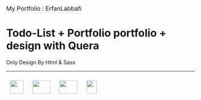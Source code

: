 <a style="font-size:16px; text-decoration:none;" href="https://erfanlab.github.io/ErfanLabbafi/"> My Portfolio : ErfanLabbafi
</a>
<h1>
Todo-List + Portfolio  portfolio + design with Quera

</h1>

<p> Only Design By Html & Sass</p>
<hr style="margin-top:15px;">
<div>
<img style="margin:10px" width="36" height="36" src="https://static-00.iconduck.com/assets.00/file-type-html-icon-451x512-vzyw6pa7.png">
<img style="margin:10px" width="48" height="36"  src="https://static-00.iconduck.com/assets.00/file-type-light-json-icon-510x512-hjq8qfvb.png">
<img style="margin:10px" width="48" height="36" src="https://static-00.iconduck.com/assets.00/file-type-sass-icon-512x384-8hcyam61.png">
<img style="margin:10px" width="28" height="36" src="https://static-00.iconduck.com/assets.00/figma-icon-342x512-hiy4fg6k.png">
</div>
